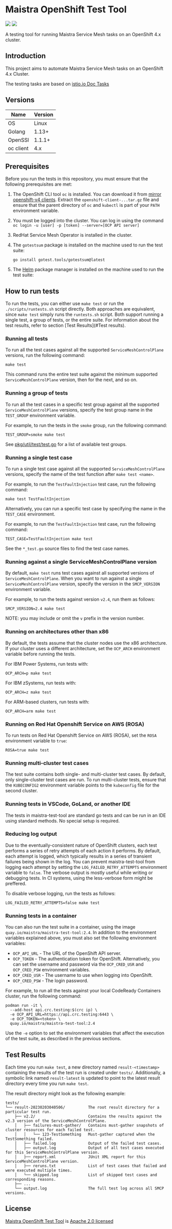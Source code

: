 # Maistra OpenShift Test Tool

![](https://img.shields.io/github/repo-size/maistra/maistra-test-tool.svg?style=flat)
[![](https://goreportcard.com/badge/github.com/maistra/maistra-test-tool)](https://goreportcard.com/report/github.com/maistra/maistra-test-tool)


A testing tool for running Maistra Service Mesh tasks on an OpenShift 4.x cluster.

## Introduction

This project aims to automate Maistra Service Mesh tasks on an OpenShift 4.x Cluster.

The testing tasks are based on [istio.io Doc Tasks](https://istio.io/v1.9/docs/tasks/)

## Versions

| Name      | Version       |
| --        | --            |
| OS        | Linux         |
| Golang    | 1.13+         |
| OpenSSl   | 1.1.1+        |
| oc client | 4.x           |

## Prerequisites

Before you run the tests in this repository, you must ensure that the following prerequisites are met:

1. The OpenShift CLI tool `oc` is installed. You can download it from [mirror openshift-v4 clients](https://mirror.openshift.com/pub/openshift-v4/clients/ocp/latest/). Extract the `openshift-client-...tar.gz` file and ensure that the parent directory of `oc` and `kubectl` is part of your `PATH` environment variable.

2. You must be logged into the cluster. You can log in using the command `oc login -u [user] -p [token] --server=[OCP API server]`

3. RedHat Service Mesh Operator is installed in the cluster.

4. The `gotestsum` package is installed on the machine used to run the test suite:
    ```console
    go install gotest.tools/gotestsum@latest
    ```
5. The [Helm](https://helm.sh/docs/intro/install/) package manager is installed on the machine used to run the test suite:


## How to run tests

To run the tests, you can either use `make test` or run the `./scripts/runtests.sh` script directly. 
Both approaches are equivalent, since `make test` simply runs the `runtests.sh` script. 
Both support running a single test, a group of tests, or the entire suite. 
For information about the test results, refer to section [Test Results](#Test results).

### Running all tests

To run all the test cases against all the supported `ServiceMeshControlPlane` versions, run the following command:
```console
make test
```

This command runs the entire test suite against the minimum supported `ServiceMeshControlPlane` version, then for the next, and so on. 

### Running a group of tests

To run all the test cases in a specific test group against all the supported `ServiceMeshControlPlane` versions, specify the test group name in the `TEST_GROUP` environment variable.

For example, to run the tests in the `smoke` group, run the following command:
```console
TEST_GROUP=smoke make test
```

See [pkg/util/test/test.go](pkg/util/test/test.go#L13-L18) for a list of available test groups.

### Running a single test case

To run a single test case against all the supported `ServiceMeshControlPlane` versions, specify the name of the test function after `make test <name>`.

For example, to run the `TestFaultInjection` test case, run the following command:
```console
make test TestFaultInjection
```

Alternatively, you can run a specific test case by specifying the name in the `TEST_CASE` environment.

For example, to run the `TestFaultInjection` test case, run the following command:
```console
TEST_CASE=TestFaultInjection make test
```


See the `*_test.go` source files to find the test case names.


### Running against a single ServiceMeshControlPlane version

By default, `make test` runs test cases against all supported versions of `ServiceMeshControlPlane`. When you want to run against a single `ServiceMeshControlPlane` version, specify the version in the `SMCP_VERSION` environment variable.

For example, to run the tests against version `v2.4`, run them as follows:
```console
SMCP_VERSION=2.4 make test
```

NOTE: you may include or omit the `v` prefix in the version number. 


### Running on architectures other than x86

By default, the tests assume that the cluster nodes use the x86 architecture. If your cluster uses a different architecture, set the `OCP_ARCH` environment variable before running the tests.

For IBM Power Systems, run tests with: 
```
OCP_ARCH=p make test
```

For IBM zSystems, run tests with:
```
OCP_ARCH=z make test
```

For ARM-based clusters, run tests with: 
```
OCP_ARCH=arm make test
```


### Running on Red Hat Openshift Service on AWS (ROSA)

To run tests on Red Hat Openshift Service on AWS (ROSA), set the `ROSA` environment variable to `true`:

```console
ROSA=true make test
```

### Running multi-cluster test cases

The test suite contains both single- and multi-cluster test cases. 
By default, only single-cluster test cases are run. 
To run multi-cluster tests, ensure that the `KUBECONFIG2` environment variable points to the `kubeconfig` file for the second cluster. 


### Running tests in VSCode, GoLand, or another IDE

The tests in maistra-test-tool are standard go tests and can be run in an IDE using standard methods. No special setup is required.

### Reducing log output

Due to the eventually-consistent nature of OpenShift clusters, each test performs a series of retry attempts of each action it performs. 
By default, each attempt is logged, which typically results in a series of transient failures being shown in the log. 
You can prevent maistra-test-tool from logging each attempt by setting the `LOG_FAILED_RETRY_ATTEMPTS` environment variable to `false`.
The verbose output is mostly useful while writing or debugging tests. In CI systems, using the less-verbose form might be preffered.

To disable verbose logging, run the tests as follows:
```console
LOG_FAILED_RETRY_ATTEMPTS=false make test
```

### Running tests in a container

You can also run the test suite in a container, using the image `quay.io/maistra/maistra-test-tool:2.4`. 
In addition to the environment variables explained above, you must also set the following environment variables:
- `OCP_API_URL` - The URL of the OpenShift API server.
- `OCP_TOKEN` - The authentication token for OpenShift. Alternatively, you can set the username and password via the `OCP_CRED_USR` and `OCP_CRED_PSW` environment variables.
- `OCP_CRED_USR` - The username to use when logging into OpenShift.
- `OCP_CRED_PSW` - The login password.


For example, to run all the tests against your local CodeReady Containers cluster, run the following command:
```console
podman run -it \
  --add-host api.crc.testing:$(crc ip) \
  -e OCP_API_URL=https://api.crc.testing:6443 \
  -e OCP_TOKEN=<token> \ 
  quay.io/maistra/maistra-test-tool:2.4
```

Use the `-e` option to set the environment variables that affect the execution of the test suite, as described in the previous sections. 

## Test Results

Each time you run `make test`, a new directory named `result-<timestamp>` containing the results of the test run is created under `tests/`. 
Additionally, a symbolic link named `result-latest` is updated to point to the latest result directory every time you run `make test`.

The result directory might look as the following example:

```console
tests/
└── result-20230203040506/          The root result directory for a particular test run.
    ├── v2.2/                       Contains the results against the v2.3 version of the ServiceMeshControlPlane.
    │   ├── failures-must-gather/   Contains must-gather snapshots of cluster resources for each failed test.
    │   │   └── 123-TestSomething   Must-gather captured when the TestSomething failed.
    │   ├── failed.log              Output of the failed test cases.
    │   ├── output.log              Output of all test cases executed for this ServiceMeshControlPlane version.
    │   ├── report.xml              JUnit XML report for this ServiceMeshControlPlane version.
    │   ├── reruns.txt              List of test cases that failed and were executed multiple times.
    │   └── skipped.log             List of skipped test cases and corresponding reasons.
    ├── ...
    └── output.log                  The full test log across all SMCP versions.
```

## License

[Maistra OpenShift Test Tool](https://github.com/maistra/maistra-test-tool) is [Apache 2.0 licensed](https://github.com/maistra/maistra-test-tool/blob/development/LICENSE)
